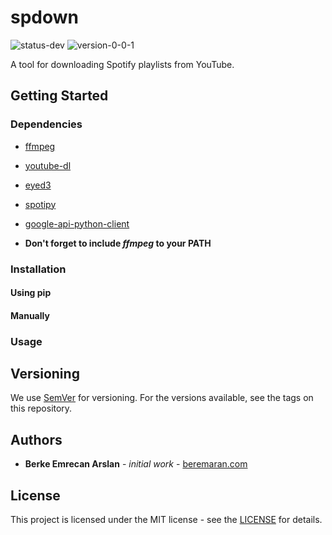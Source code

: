 # spdown
![status-dev](https://img.shields.io/badge/status-dev-yellow.svg)
![version-0-0-1](https://img.shields.io/badge/version-0.0.1-blue.svg)

A tool for downloading Spotify playlists from YouTube.

## Getting Started

### Dependencies
 * [ffmpeg](https://www.ffmpeg.org/)
 * [youtube-dl](https://github.com/rg3/youtube-dl)
 * [eyed3](https://github.com/nicfit/eyeD3)
 * [spotipy](https://github.com/plamere/spotipy)
 * [google-api-python-client](https://github.com/google/google-api-python-client)


 * __Don't forget to include _ffmpeg_ to your PATH__

### Installation

#### Using pip
#### Manually

### Usage

## Versioning
We use [SemVer](http://semver.org) for versioning. For the versions available, see the
tags on this repository.

## Authors
 * __Berke Emrecan Arslan__ - _initial work_ - [beremaran.com](https://beremaran.com)
 
## License
This project is licensed under the MIT license - see the [LICENSE](LICENSE) for details.